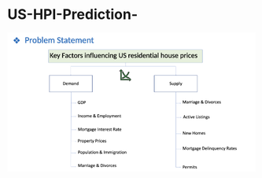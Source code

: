 # US-HPI-Prediction-
![IMG](https://github.com/YashK07/US-HousePriceIndex-Analytics/blob/master/Images/Data%20Science%20model%20on%20factors%20influcing%20house%20prices%20by%20Yash%20Khandelwal.002.jpeg)
